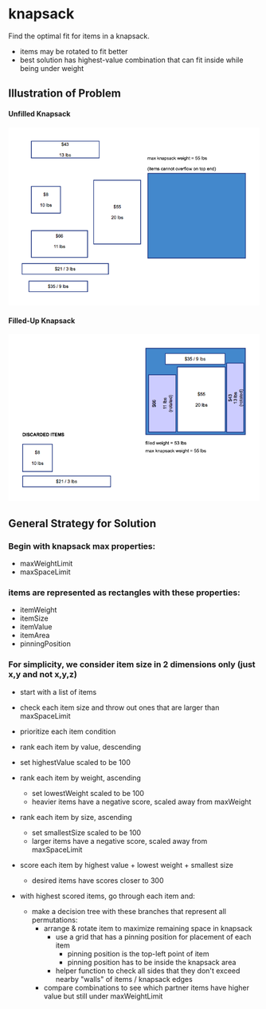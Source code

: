 # knapsack
Find the optimal fit for items in a knapsack.
 - items may be rotated to fit better
 - best solution has highest-value combination that can fit inside while being under weight

## Illustration of Problem

#### Unfilled Knapsack
<p align="center">
  <img src="empty-knapsack.png"/>
</p>

#### Filled-Up Knapsack
<p align="center">
  <img src="filled-up-knapsack.png"/>
</p>

## General Strategy for Solution

### Begin with knapsack max properties:
- maxWeightLimit
- maxSpaceLimit

### items are represented as rectangles with these properties:
 - itemWeight
 - itemSize
 - itemValue
 - itemArea
 - pinningPosition

### For simplicity, we consider item size in 2 dimensions only (just x,y and not x,y,z)

- start with a list of items
 - check each item size and throw out ones that are larger than maxSpaceLimit

- prioritize each item condition
 - rank each item by value, descending
  - set highestValue scaled to be 100

- rank each item by weight, ascending
  - set lowestWeight scaled to be 100
  - heavier items have a negative score, scaled away from maxWeight

- rank each item by size, ascending
  - set smallestSize scaled to be 100
  - larger items have a negative score, scaled away from maxSpaceLimit

- score each item by highest value + lowest weight + smallest size
  - desired items have scores closer to 300

- with highest scored items, go through each item and:
  - make a decision tree with these branches that represent all permutations:
    - arrange & rotate item to maximize remaining space in knapsack
      - use a grid that has a pinning position for placement of each item
        - pinning position is the top-left point of item
        - pinning position has to be inside the knapsack area
      - helper function to check all sides that they don't exceed nearby "walls" of items / knapsack edges
    - compare combinations to see which partner items have higher value but still under maxWeightLimit